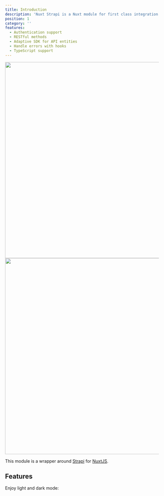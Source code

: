 ```yaml
---
title: Introduction
description: 'Nuxt Strapi is a Nuxt module for first class integration with Strapi'
position: 1
category: ''
features:
  - Authentication support
  - RESTful methods
  - Adaptive SDK for API entities
  - Handle errors with hooks
  - TypeScript support
---
```


<img src="/preview.png" class="light-img" width="1280" height="640" alt=""/>
<img src="/preview-dark.png" class="dark-img" width="1280" height="640" alt=""/>

This module is a wrapper around [Strapi](https://strapi.io/) for [NuxtJS](https://nuxtjs.org).

## Features

<list :items="features"></list>

<p class="flex items-center">Enjoy light and dark mode:&nbsp;<app-color-switcher class="p-2"></app-color-switcher></p>
